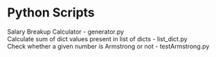 # Python Scripts
Salary Breakup Calculator - generator.py  
Calculate sum of dict values present in list of dicts - list_dict.py  
Check whether a given number is Armstrong or not - testArmstrong.py
